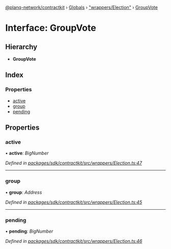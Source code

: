 [@planq-network/contractkit](../README.md) › [Globals](../globals.md) › ["wrappers/Election"](../modules/_wrappers_election_.md) › [GroupVote](_wrappers_election_.groupvote.md)

# Interface: GroupVote

## Hierarchy

* **GroupVote**

## Index

### Properties

* [active](_wrappers_election_.groupvote.md#active)
* [group](_wrappers_election_.groupvote.md#group)
* [pending](_wrappers_election_.groupvote.md#pending)

## Properties

###  active

• **active**: *BigNumber*

*Defined in [packages/sdk/contractkit/src/wrappers/Election.ts:47](https://github.com/planq-network/planq-sdk/blob/master/packages/sdk/contractkit/src/wrappers/Election.ts#L47)*

___

###  group

• **group**: *Address*

*Defined in [packages/sdk/contractkit/src/wrappers/Election.ts:45](https://github.com/planq-network/planq-sdk/blob/master/packages/sdk/contractkit/src/wrappers/Election.ts#L45)*

___

###  pending

• **pending**: *BigNumber*

*Defined in [packages/sdk/contractkit/src/wrappers/Election.ts:46](https://github.com/planq-network/planq-sdk/blob/master/packages/sdk/contractkit/src/wrappers/Election.ts#L46)*
